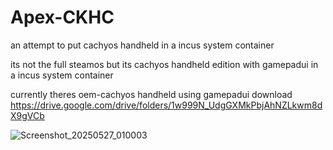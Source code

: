 # Apex-CKHC
an attempt to put cachyos handheld in a incus system container

its not the full steamos but its cachyos handheld edition with gamepadui in a incus system container

currently theres oem-cachyos handheld using gamepadui download https://drive.google.com/drive/folders/1w999N_UdgGXMkPbjAhNZLkwm8dX9gVCb 

![Screenshot_20250527_010003](https://github.com/user-attachments/assets/6dab46bd-9bf2-4c36-9e6b-2754582fc580)
